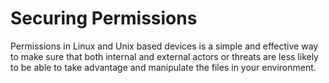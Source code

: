 # Securing Permissions

Permissions in Linux and Unix based devices is a simple and effective way to make sure that both internal and external actors or threats are less likely to be able to take advantage and manipulate the files in your environment.
